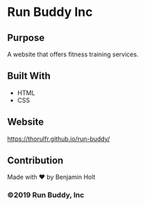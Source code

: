 # Run Buddy Inc

## Purpose
A website that offers fitness training services.

## Built With
* HTML
* CSS

## Website
https://thorulfr.github.io/run-buddy/

## Contribution
Made with ❤️ by Benjamin Holt

### ©️2019 Run Buddy, Inc
